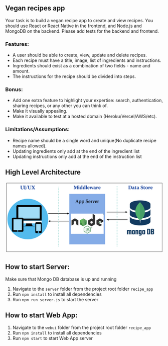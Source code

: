 ## Vegan recipes app

Your task is to build a vegan recipe app to create and view recipes. You should use React or React Native in the frontend, and Node.js and MongoDB on the backend. Please add tests for the backend and frontend.

### Features:

- A user should be able to create, view, update and delete recipes.
- Each recipe must have a title, image, list of ingredients and instructions.
- Ingredients should exist as a combination of two fields - name and amount.
- The instructions for the recipe should be divided into steps.

### Bonus:

- Add one extra feature to highlight your expertise: search, authentication, sharing recipes, or any other you can think of.
- Make it visually appealing.
- Make it available to test at a hosted domain (Heroku/Vercel/AWS/etc).

### Limitations/Assumptions:

- Recipe name should be a single word and unique(No duplicate recipe names allowed).
- Updating ingredients only add at the end of the ingredient list
- Updating instructions only add at the end of the instruction list

## High Level Architecture

![](images/high-level-architecture.png)

## How to start Server:

Make sure that Mongo DB database is up and running

1. Navigate to the `server` folder from the project root folder `recipe_app`
2. Run `npm install` to install all dependencies
3. Run `npm run server.js` to start the server

## How to start Web App:

1. Navigate to the `webui` folder from the project root folder `recipe_app`
2. Run `npm install` to install all dependencies
3. Run `npm start` to start Web App server
